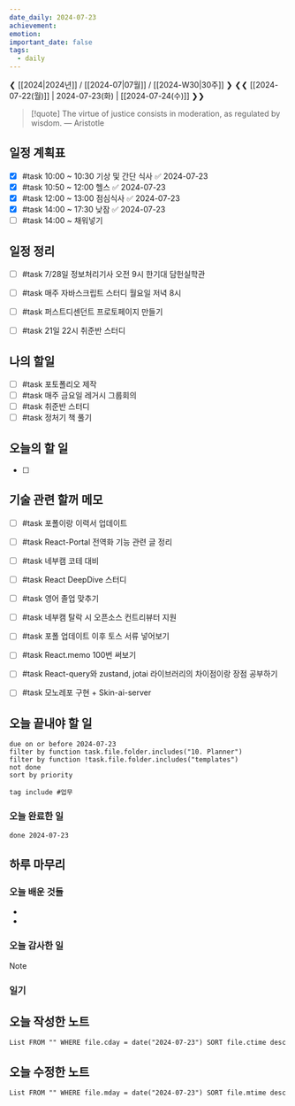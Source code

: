 ```yaml
---
date_daily: 2024-07-23
achievement: 
emotion: 
important_date: false
tags:
  - daily
---
```

❮ [[2024|2024년]] / [[2024-07|07월]] / [[2024-W30|30주]] ❯
❮❮ [[2024-07-22(월)]] | 2024-07-23(화) | [[2024-07-24(수)]] ❯❯

> [!quote] The virtue of justice consists in moderation, as regulated by wisdom.
> — Aristotle

## 일정 계획표


- [x] #task 10:00 ~ 10:30 기상 및 간단 식사 ✅ 2024-07-23
- [x] #task 10:50 ~ 12:00 헬스 ✅ 2024-07-23
- [x] #task 12:00 ~ 13:00 점심식사 ✅ 2024-07-23
- [x] #task 14:00 ~ 17:30 낮잠 ✅ 2024-07-23
- [ ] #task 14:00 ~ 채워넣기

## 일정 정리
- [ ] #task 7/28일 정보처리기사 오전 9시 한기대 담헌실학관
- [ ] #task 매주 자바스크립트 스터디 월요일 저녁 8시
- [ ] #task 퍼스트디센던트 프로토페이지 만들기
- [ ] #task 21일 22시 취준반 스터디


 ## 나의 할일

- [ ] #task 포토폴리오 제작
- [ ] #task 매주 금요일 레거시 그룹회의
- [ ] #task 취준반 스터디
- [ ] #task 정처기 책 풀기

## 오늘의 할 일
- [ ] 

## 기술 관련 할꺼 메모

- [ ] #task 포폴이랑 이력서 업데이트
- [ ] #task React-Portal 전역화 기능 관련 글 정리
- [ ] #task 네부캠 코테 대비
- [ ] #task React DeepDive 스터디
- [ ] #task 영어 졸업 맞추기
- [ ] #task 네부캠 탈락 시 오픈소스 컨트리뷰터 지원
- [ ] #task 포폴 업데이트 이후 토스 서류 넣어보기
- [ ] #task React.memo 100번 써보기
- [ ] #task React-query와 zustand, jotai 라이브러리의 차이점이랑 장점 공부하기
- [ ] #task 모노레포 구현 + Skin-ai-server


## 오늘 끝내야 할 일
```tasks
due on or before 2024-07-23
filter by function task.file.folder.includes("10. Planner")
filter by function !task.file.folder.includes("templates")
not done
sort by priority
```
```tasks
tag include #업무 
```


### 오늘 완료한 일
```tasks
done 2024-07-23
```

## 하루 마무리
### 오늘 배운 것들
- 
- 
### 오늘 감사한 일
>[!note]
>
### 일기

## 오늘 작성한 노트
```dataview
List FROM "" WHERE file.cday = date("2024-07-23") SORT file.ctime desc

```

## 오늘 수정한 노트
```dataview
List FROM "" WHERE file.mday = date("2024-07-23") SORT file.mtime desc


```
